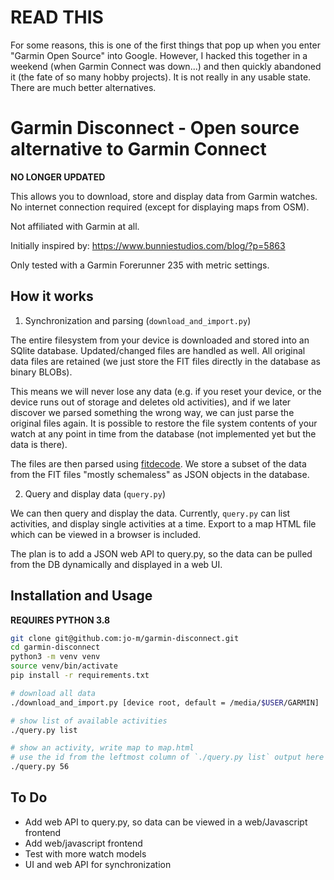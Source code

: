 # READ THIS

For some reasons, this is one of the first things that pop up when you enter "Garmin Open Source" into Google.
However, I hacked this together in a weekend (when Garmin Connect was down...) and then quickly abandoned it (the fate of so many hobby projects).
It is not really in any usable state. There are much better alternatives.

# Garmin Disconnect - Open source alternative to Garmin Connect

**NO LONGER UPDATED**

This allows you to download, store and display data from Garmin watches.
No internet connection required (except for displaying maps from OSM).

Not affiliated with Garmin at all.

Initially inspired by: <https://www.bunniestudios.com/blog/?p=5863>

Only tested with a Garmin Forerunner 235 with metric settings.

## How it works

1. Synchronization and parsing (`download_and_import.py`)

The entire filesystem from your device is downloaded and stored into an SQlite database.
Updated/changed files are handled as well. All original data files are retained (we just
store the FIT files directly in the database as binary BLOBs).

This means we will never lose any data (e.g. if you reset your device, or the device runs out
of storage and deletes old activities), and if we later discover we parsed something the
wrong way, we can just parse the original files again.
It is possible to restore the file system contents of your watch at any point in time from the
database (not implemented yet but the data is there).

The files are then parsed using [fitdecode](https://github.com/polyvertex/fitdecode).
We store a subset of the data from the FIT files "mostly schemaless" as JSON
objects in the database.

2. Query and display data (`query.py`)

We can then query and display the data.
Currently, `query.py` can list activities, and display single activities at a time.
Export to a map HTML file which can be viewed in a browser is included.

The plan is to add a JSON web API to query.py, so the data can be pulled
from the DB dynamically and displayed in a web UI.

## Installation and Usage

**REQUIRES PYTHON 3.8**

```bash
git clone git@github.com:jo-m/garmin-disconnect.git
cd garmin-disconnect
python3 -m venv venv
source venv/bin/activate
pip install -r requirements.txt
```

```bash
# download all data
./download_and_import.py [device root, default = /media/$USER/GARMIN]

# show list of available activities
./query.py list

# show an activity, write map to map.html
# use the id from the leftmost column of `./query.py list` output here
./query.py 56
```

## To Do
* Add web API to query.py, so data can be viewed in a web/Javascript frontend
* Add web/javascript frontend
* Test with more watch models
* UI and web API for synchronization
